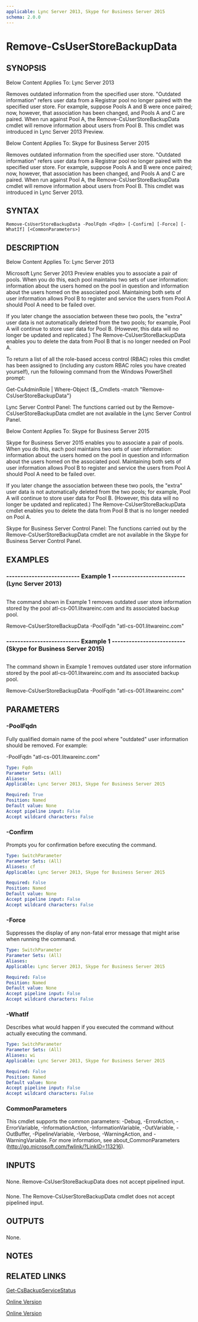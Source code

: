 ```yaml
---
applicable: Lync Server 2013, Skype for Business Server 2015
schema: 2.0.0
---
```


# Remove-CsUserStoreBackupData

## SYNOPSIS
Below Content Applies To: Lync Server 2013

Removes outdated information from the specified user store.
"Outdated information" refers user data from a Registrar pool no longer paired with the specified user store.
For example, suppose Pools A and B were once paired; now, however, that association has been changed, and Pools A and C are paired.
When run against Pool A, the Remove-CsUserStoreBackupData cmdlet will remove information about users from Pool B.
This cmdlet was introduced in Lync Server 2013 Preview.

Below Content Applies To: Skype for Business Server 2015

Removes outdated information from the specified user store.
"Outdated information" refers user data from a Registrar pool no longer paired with the specified user store.
For example, suppose Pools A and B were once paired; now, however, that association has been changed, and Pools A and C are paired.
When run against Pool A, the Remove-CsUserStoreBackupData cmdlet will remove information about users from Pool B.
This cmdlet was introduced in Lync Server 2013.



## SYNTAX

```
Remove-CsUserStoreBackupData -PoolFqdn <Fqdn> [-Confirm] [-Force] [-WhatIf] [<CommonParameters>]
```

## DESCRIPTION
Below Content Applies To: Lync Server 2013

Microsoft Lync Server 2013 Preview enables you to associate a pair of pools.
When you do this, each pool maintains two sets of user information: information about the users homed on the pool in question and information about the users homed on the associated pool.
Maintaining both sets of user information allows Pool B to register and service the users from Pool A should Pool A need to be failed over.

If you later change the association between these two pools, the "extra" user data is not automatically deleted from the two pools; for example, Pool A will continue to store user data for Pool B.
(However, this data will no longer be updated and replicated.) The Remove-CsUserStoreBackupData enables you to delete the data from Pool B that is no longer needed on Pool A.

To return a list of all the role-based access control (RBAC) roles this cmdlet has been assigned to (including any custom RBAC roles you have created yourself), run the following command from the Windows PowerShell prompt:

Get-CsAdminRole | Where-Object {$_.Cmdlets -match "Remove-CsUserStoreBackupData"}

Lync Server Control Panel: The functions carried out by the Remove-CsUserStoreBackupData cmdlet are not available in the Lync Server Control Panel.

Below Content Applies To: Skype for Business Server 2015

Skype for Business Server 2015 enables you to associate a pair of pools.
When you do this, each pool maintains two sets of user information: information about the users homed on the pool in question and information about the users homed on the associated pool.
Maintaining both sets of user information allows Pool B to register and service the users from Pool A should Pool A need to be failed over.

If you later change the association between these two pools, the "extra" user data is not automatically deleted from the two pools; for example, Pool A will continue to store user data for Pool B.
(However, this data will no longer be updated and replicated.) The Remove-CsUserStoreBackupData cmdlet enables you to delete the data from Pool B that is no longer needed on Pool A.

Skype for Business Server Control Panel: The functions carried out by the Remove-CsUserStoreBackupData cmdlet are not available in the Skype for Business Server Control Panel.



## EXAMPLES

### -------------------------- Example 1 -------------------------- (Lync Server 2013)
```

```

The command shown in Example 1 removes outdated user store information stored by the pool atl-cs-001.litwareinc.com and its associated backup pool.

Remove-CsUserStoreBackupData -PoolFqdn "atl-cs-001.litwareinc.com"

### -------------------------- Example 1 -------------------------- (Skype for Business Server 2015)
```

```

The command shown in Example 1 removes outdated user store information stored by the pool atl-cs-001.litwareinc.com and its associated backup pool.

Remove-CsUserStoreBackupData -PoolFqdn "atl-cs-001.litwareinc.com"

## PARAMETERS

### -PoolFqdn
Fully qualified domain name of the pool where "outdated" user information should be removed.
For example:

-PoolFqdn "atl-cs-001.litwareinc.com"

```yaml
Type: Fqdn
Parameter Sets: (All)
Aliases: 
Applicable: Lync Server 2013, Skype for Business Server 2015

Required: True
Position: Named
Default value: None
Accept pipeline input: False
Accept wildcard characters: False
```

### -Confirm
Prompts you for confirmation before executing the command.

```yaml
Type: SwitchParameter
Parameter Sets: (All)
Aliases: cf
Applicable: Lync Server 2013, Skype for Business Server 2015

Required: False
Position: Named
Default value: None
Accept pipeline input: False
Accept wildcard characters: False
```

### -Force
Suppresses the display of any non-fatal error message that might arise when running the command.

```yaml
Type: SwitchParameter
Parameter Sets: (All)
Aliases: 
Applicable: Lync Server 2013, Skype for Business Server 2015

Required: False
Position: Named
Default value: None
Accept pipeline input: False
Accept wildcard characters: False
```

### -WhatIf
Describes what would happen if you executed the command without actually executing the command.

```yaml
Type: SwitchParameter
Parameter Sets: (All)
Aliases: wi
Applicable: Lync Server 2013, Skype for Business Server 2015

Required: False
Position: Named
Default value: None
Accept pipeline input: False
Accept wildcard characters: False
```

### CommonParameters
This cmdlet supports the common parameters: -Debug, -ErrorAction, -ErrorVariable, -InformationAction, -InformationVariable, -OutVariable, -OutBuffer, -PipelineVariable, -Verbose, -WarningAction, and -WarningVariable. For more information, see about_CommonParameters (http://go.microsoft.com/fwlink/?LinkID=113216).

## INPUTS

###  
None.
Remove-CsUserStoreBackupData does not accept pipelined input.

###  
None.
The Remove-CsUserStoreBackupData cmdlet does not accept pipelined input.

## OUTPUTS

###  
None.

## NOTES

## RELATED LINKS

[Get-CsBackupServiceStatus]()

[Online Version](http://technet.microsoft.com/EN-US/library/71c8e8ee-61c7-4737-bdac-8cfc80bac126(OCS.15).aspx)

[Online Version](http://technet.microsoft.com/EN-US/library/71c8e8ee-61c7-4737-bdac-8cfc80bac126(OCS.16).aspx)

